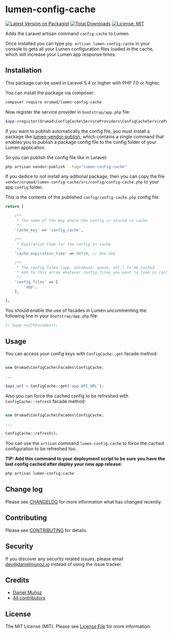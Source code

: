 # lumen-config-cache

[![Latest Version on Packagist](https://img.shields.io/packagist/v/orumad/lumen-config-cache.svg?style=flat-square)](https://packagist.org/packages/orumad/lumen-config-cache) [![Total Downloads](https://img.shields.io/packagist/dt/orumad/lumen-config-cache.svg?style=flat-square)](https://packagist.org/packages/orumad/lumen-config-cache) [![License: MIT](https://img.shields.io/packagist/l/doctrine/orm.svg?style=flat-square)](https://packagist.org/packages/orumad/lumen-config-cache)

Adds the Laravel artisan command `config:cache` to Lumen.

Once installed you can type `php artisan lumen-config:cache` in your console to gets all your Lumen configuration files loaded in the cache, which will increase your Lumen app response times. 


## Installation

This package can be used in Laravel 5.4 or higher with PHP 7.0 or higher.

You can install the package via composer:

```bash
composer require orumad/lumen-config-cache
```

Now register the service provider in `bootstrap/app.php` file:

```php
$app->register(Orumad\ConfigCache\ServiceProviders\ConfigCacheServiceProvider::class);
```

If you want to publish automatically the config file, you must install a package like [lumen-vendor-publish](https://github.com/laravelista/lumen-vendor-publish), which contains a single command that enables you to publish a package config file to the config folder of your Lumen application.

So you can publish the config file like in Laravel:

```bash
php artisan vendor:publish --tag="lumen-config-cache"
```

If you dedice to not install any aditional package, then you can copy the file `vendor/orumad/lumen-config-cache/src/config/config-cache.php` to your app `config` folder.


This is the contents of the published `config/config-cache.php` config file:

```php
return [

    /**
     * The name of the key where the config is stored in cache
     */
    'cache_key' => 'config_cache',

    /**
     * Expiration time for the config in cache
     */
    'cache_expiration_time' => 60*24, // One day

    /**
     * The config files (app, database, queue, etc.) to be cached
     * Add to this array whatever config files you want to load in cache
     */
    'config_files' => [
        'app',
    ],

];
```


You should enable the use of facades in Lumen uncommenting the following line in your `bootstrap/app.php` file:

``` php
// $app->withFacades();
```



## Usage

You can access your config keys with `ConfigCache::get` facade method:

``` php

use Orumad\ConfigCache\Facades\ConfigCache;

...

$api_url = ConfigCache::get('app.API_URL');

```


Also you can force the cached config to be refreshed with `ConfigCache::refresh` facade method:

``` php

use Orumad\ConfigCache\Facades\ConfigCache;

...

ConfigCache::refresh();

```


You can use the `artisan` command `lumen-config:cache` to force the cached configuration to be refreshed too.


**TIP: Add this command to your deployment script to be sure you have the last config cached after deploy your new app release:**

``` bash
php artisan lumen-config:cache
```


## Change log

Please see [CHANGELOG](CHANGELOG.md) for more information what has changed recently.


## Contributing

Please see [CONTRIBUTING](CONTRIBUTING.md) for details.


## Security

If you discover any security related issues, please email dev@danielmunoz.io instead of using the issue tracker.


## Credits

- [Daniel Muñoz](https://twitter.com/daniel_munoz_)
- [All contributors](../../contributors)


## License

The MIT License (MIT). Please see [License File](LICENSE.md) for more information.
